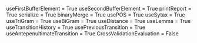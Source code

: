 useFirstBufferElement = True
useSecondBufferElement = True
printReport = True
serialize = True
binaryMerge = True
usePOS = True
useSytax = True
useTriGram = True
useBiGram = True
useDistance = True
useLemma = True
useTransitionHistory = True
usePreviousTransition = True
useAntepenultimateTransition = True
CrossValidationEvaluation = False
